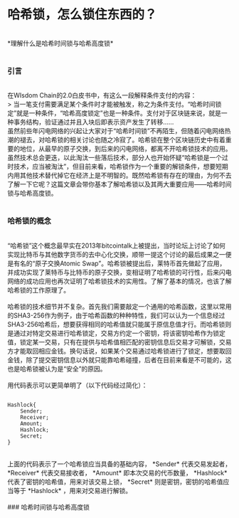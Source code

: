 # 哈希锁，怎么锁住东西的？
<br>
*理解什么是哈希时间锁与哈希高度锁*
<br><br>

### 引言
<br>
在WIsdom Chain的2.0白皮书中，有这么一段解释条件支付的内容：
<br>
> 当一笔支付需要满足某个条件时才能被触发，称之为条件支付。“哈希时间锁定”就是一种条件，“哈希高度锁定”也是一种条件。支付对于区块链来说，就是一种事务结构，验证通过并且入块后即表示资产发生了转移……
<br>
虽然前些年闪电网络的兴起让大家对于“哈希时间锁”不再陌生，但随着闪电网络热潮的褪去，对哈希锁的相关讨论也随之冷寂了。哈希锁在整个区块链历史中有着重要的地位，从最早的原子交换，到后来的闪电网络，都离不开哈希锁技术的应用。虽然技术总会更迭，以此淘汰一些落后技术，部分人也开始怀疑“哈希锁是一个过时技术，应当被淘汰”，但目前来看，哈希锁作为一个重要的解锁条件，想要短期内用其他技术替代掉它在经济上是不明智的。既然哈希锁有存在的理由，为何不去了解一下它呢？这篇文章会带你基本了解哈希锁以及其两大重要应用——哈希时间锁与哈希高度锁。
<br><br>

### 哈希锁的概念
<br>
“哈希锁”这个概念最早实在2013年bitcointalk上被提出，当时论坛上讨论了如何实现比特币与其他数字货币的去中心化交换，顺带一提这个讨论的最后成果之一便是有名的“原子交换Atomic Swap”。哈希锁被提出后，莱特币首先做起了应用，并成功实现了莱特币与比特币的原子交换，变相证明了哈希锁的可行性，后来闪电网络的成功应用也再次证明了哈希锁技术的实用性。了解了基本的情况，也该了解哈希锁的工作原理了。
<br><br>
哈希锁的技术细节并不复杂。首先我们需要敲定一个通用的哈希函数，这里以常用的SHA3-256作为例子，由于哈希函数的种种特性，我们可以认为一个信息经过SHA3-256哈希后，想要获得相同的哈希值就只能属于原信息值才行。而哈希锁则是通过对特定交易进行哈希锁定，交易方约定一个密钥，将该密钥哈希作为锁定值，锁定某一交易，只有在提供与哈希值相匹配的密钥信息后交易才可解锁，交易方才能取回相应金钱。换句话说，如果某个交易通过哈希锁进行了锁定，想要取回金钱，除了提交密钥信息以外就只能靠哈希碰撞，后者在目前来看是不可能的，这也是哈希锁被认为是“安全”的原因。
<br><br>
用代码表示可以更简单明了（以下代码经过简化）：
<br>

```

Hashlock{
	Sender;
	Receiver;
	Amount;
	Hashlock;
	Secret;
}

```

<br>
上面的代码表示了一个哈希锁应当具备的基础内容， *Sender* 代表交易发起者， *Receiver* 代表交易接收者， *Amount* 即本次交易的代币数量， *Hashlock* 代表了密钥的哈希值，用来对该交易上锁， *Secret* 则是密钥，密钥的哈希值应当等于 *Hashlock* ，用来对交易进行解锁。
<br><br>
### 哈希时间锁与哈希高度锁
<br>
